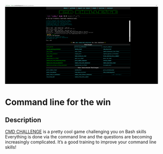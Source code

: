![Logo](logo.png)

# Command line for the win

## Description
[CMD CHALLENGE](https://intranet.hbtn.io/rltoken/dGik0ttp83Dxj-_G5CWe_g) is a pretty cool game challenging you on Bash skills\
Everything is done via the command line and the questions are becoming increasingly complicated. It’s a good training to improve your command line skills!

